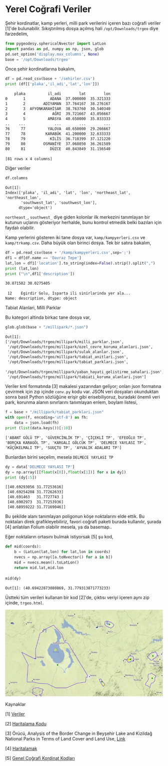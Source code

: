 # Yerel Coğrafi Veriler

Şehir kordinatlar, kamp yerleri, milli park verilerini içeren bazı
coğrafi veriler [1]'de bulunabilir. Sıkıştırılmış dosya açılmış hali
`/opt/Downloads/trgeo` diye farzedelim,

```python
from pygeodesy.sphericalNvector import LatLon
import pandas as pd, numpy as np, json, glob
pd.set_option('display.max_columns', None)
base = '/opt/Downloads/trgeo'
```

Önce şehir kordinatlarına bakalım,

```python
df = pd.read_csv(base + '/sehirler.csv')
print (df[['plaka','il_adi','lat','lon']])
```

```text
    plaka          il_adi        lat        lon
0       1           ADANA  37.000000  35.321333
1       2        ADIYAMAN  37.764167  38.276167
2       3  AFYONKARAHİSAR  38.763760  30.540340
3       4            AĞRI  39.721667  43.056667
4       5          AMASYA  40.650000  35.833333
..    ...             ...        ...        ...
76     77          YALOVA  40.650000  29.266667
77     78         KARABÜK  41.200000  32.633333
78     79           KİLİS  36.718399  37.121220
79     80        OSMANİYE  37.068050  36.261589
80     81           DÜZCE  40.843849  31.156540

[81 rows x 4 columns]
```

Diğer veriler

```python
df.columns
```

```text
Out[1]: 
Index(['plaka', 'il_adi', 'lat', 'lon', 'northeast_lat', 'northeast_lon',
       'southwest_lat', 'southwest_lon'],
      dtype='object')
```

`northeast_`, `southwest_` diye giden kolonlar ilk merkezini tanımlayan
bir kutunun uçlarını gösteriyor herhalde, bunu kontrol etmedik belki bazıları
için faydalı olabilir.

Kamp yerlerini gösteren iki tane dosya var, `kamp/kampyerleri.csv` ve
`kamp/trkamp.csv`. Daha büyük olan birinci dosya. Tek bir satıra
bakalım,


```python
df = pd.read_csv(base + '/kamp/kampyerleri.csv',sep=';')
df1 = df[df.name == 'Davraz Tepe']
lat,lon = df1['location'].to_string(index=False).strip().split(",")
print (lat,lon)
print ("\n",df1['description'])
```

```text
30.871582 38.0275405

 12    Egirdir Golu, Isparta ili sinirlarinda yer ala...
Name: description, dtype: object
```

Tabiat Alanlari, Milli Parklar

Bu kategori altinda birkac tane dosya var, 

```python
glob.glob(base + "/millipark/*.json")
```

```text
Out[1]: 
['/opt/Downloads/trgeo/millipark/milli_parklar.json',
 '/opt/Downloads/trgeo/millipark/ozel_cevre_koruma_alanlari.json',
 '/opt/Downloads/trgeo/millipark/sulak_alanlar.json',
 '/opt/Downloads/trgeo/millipark/tabiat_anitlari.json',
 '/opt/Downloads/trgeo/millipark/tabiat_parklari.json',
 '/opt/Downloads/trgeo/millipark/yaban_hayati_gelistirme_sahalari.json',
 '/opt/Downloads/trgeo/millipark/tabiati_koruma_alanlari.json']
```

Veriler kml formatında [3] makalesi yazarından geliyor; onları json
formatına çevirmek için zıp içinde `conv.py` kodu var. JSON veri
dosyaları okunduktan sonra basit Python sözlüğüne erişir gibi
erisebiliyoruz, buradaki önemli veri park, korunma alanın sınırlarını
tanımlayan enlem, boylam listesi,

```python
f = base + "/millipark/tabiat_parklari.json"
with open(f, encoding='utf-8') as fh:
    data = json.load(fh)
print (list(data.keys())[:10])
```

```text
['ABANT GÖLÜ TP', 'GÜVERCİNLİK TP', 'ÇİÇEKLİ TP', 'EFEOĞLU TP', 'BORÇKA KARAGÖL TP', 'KARGALI GÖLCÜK TP', 'DELMECE YAYLASI TP', 'KÜÇÜKELMALI TP', 'SUUÇTU TP', 'AYVALIK ADALARI TP']
```

Bunlardan birini seçelim, mesela `DELMECE YAYLASI TP`

```python
dy = data['DELMECE YAYLASI TP']
dy = np.array([[float(x[0]),float(x[1])] for x in dy])
print (dy[:5])
```

```text
[[40.69293056 31.77253616]
 [40.69254208 31.77262633]
 [40.691463   31.7727743 ]
 [40.6902973  31.77253936]
 [40.68959222 31.77169046]]
```

Bu şekilde alanı tanımlayan poligonun köşe noktalarını elde ettik. Bu
noktaları direk grafikleyebiliriz, favori coğrafi paketi burada
kullanılır, şurada [4] anlatılan Folium olabilir mesela, ya da basemap..

Eğer noktaların ortasını bulmak istiyorsak [5] şu kod,

```python
def mid(coords):
    b = (LatLon(lat,lon) for lat,lon in coords)
    nvecs = np.array([a.toNvector() for a in b])
    mid = nvecs.mean().toLatLon()
    return mid.lat,mid.lon

mid(dy)
```

```text
Out[1]: (40.69422873080869, 31.779313871773233)
```

Üstteki tüm verileri kullanan bir kod [2]'de, çıktısı veriyi içeren
aynı zip içinde, `trgeo.html`.

![](trgeo.jpg)

Kaynaklar

[1] [Veriler](https://drive.google.com/uc?export=view&id=1qM0KPCZz8JlTWoJJ1-FjYYrNzCDGtoGD)

[2] [Haritalama Kodu](trgeo.py)

[3] Örücü, Analysis of the Border Change in Beyşehir Lake and Kizildağ
    National Parks in Terms of Land Cover and Land Use,
    [Link](https://dergipark.org.tr/tr/download/article-file/939738)

[4] [Haritalamak](../../2020/02/haritalamak.html)

[5] [Genel Coğrafi Kordinat Kodları](../../2018/06/genel-gps-html5-javascript-python.html)

